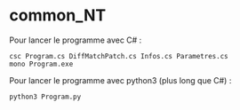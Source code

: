 # common_NT
Pour lancer le programme avec C# : 
```
csc Program.cs DiffMatchPatch.cs Infos.cs Parametres.cs
mono Program.exe
```

Pour lancer le programme avec python3 (plus long que C#) :
```
python3 Program.py
```
